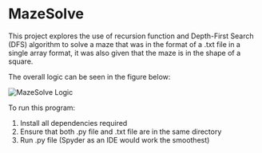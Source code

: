 # MazeSolve
This project explores the use of recursion function and Depth-First Search (DFS) algorithm to solve a maze that was in the format of a .txt file in a single array format, it was also given that the maze is in the shape of a square.

The overall logic can be seen in the figure below:

![MazeSolve Logic](https://github.com/nigelmaxwee/MazeSolve/assets/122780978/2acbbf89-cf4e-4e53-ae4e-96d1b1ef4b07)

To run this program:
1. Install all dependencies required
2. Ensure that both .py file and .txt file are in the same directory
3. Run .py file (Spyder as an IDE would work the smoothest) 

